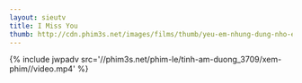```yaml
---
layout: sieutv
title: I Miss You
thumb: http://cdn.phim3s.net/images/films/thumb/yeu-em-nhung-dung-nho-em-i-miss-you-2012.jpg
---
```

{% include jwpadv src='//phim3s.net/phim-le/tinh-am-duong_3709/xem-phim//video.mp4' %}
